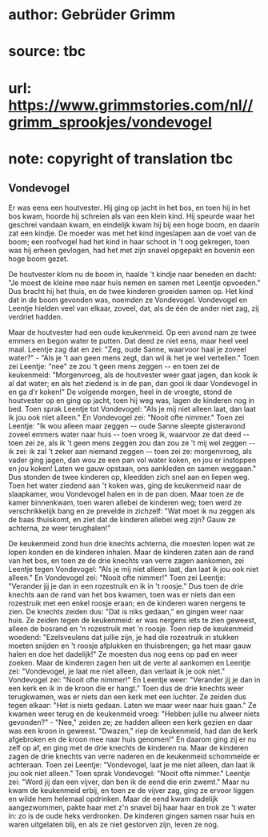 # author: Gebrüder Grimm
# source: tbc
# url: https://www.grimmstories.com/nl//grimm_sprookjes/vondevogel
# note: copyright of translation tbc

## Vondevogel 

Er was eens een houtvester. Hij ging op jacht in het bos, en toen hij in
het bos kwam, hoorde hij schreien als van een klein kind. Hij speurde
waar het geschrei vandaan kwam, en eindelijk kwam hij bij een hoge boom,
en daarin zat een kindje. De moeder was met het kind ingeslapen aan de
voet van de boom; een roofvogel had het kind in haar schoot in 't oog
gekregen, toen was hij erheen gevlogen, had het met zijn snavel opgepakt
en bovenin een hoge boom gezet.

De houtvester klom nu de boom in, haalde 't kindje naar beneden en
dacht: "Je moest de kleine mee naar huis nemen en samen met Leentje
opvoeden." Dus bracht hij het thuis, en de twee kinderen groeiden samen
op. Het kind dat in de boom gevonden was, noemden ze Vondevogel.
Vondevogel en Leentje hielden veel van elkaar, zoveel, dat, als de één
de ander niet zag, zij verdriet hadden.

Maar de houtvester had een oude keukenmeid. Op een avond nam ze twee
emmers en begon water te putten. Dat deed ze niet eens, maar heel veel
maal. Leentje zag dat en zei: "Zeg, oude Sanne, waarvoor haal je zoveel
water?" - "Als je 't aan geen mens zegt, dan wil ik het je wel
vertellen." Toen zei Leentje: "nee" ze zou 't geen mens zeggen -- en
toen zei de keukenmeid: "Morgenvroeg, als de houtvester weer gaat
jagen, dan kook ik al dat water; en als het ziedend is in de pan, dan
gooi ik daar Vondevogel in en ga d'r koken!" De volgende morgen, heel
in de vroegte, stond de houtvester op en ging op jacht, toen hij weg
was, lagen de kinderen nog in bed. Toen sprak Leentje tot Vondevogel:
"Als je mij niet alleen laat, dan laat ik jou ook niet alleen." En
Vondevogel zei: "Nooit ofte nimmer." Toen zei Leentje: "Ik wou alleen
maar zeggen -- oude Sanne sleepte gisteravond zoveel emmers water naar
huis -- toen vroeg ik, waarvoor ze dat deed -- toen zei ze, als ik 't
geen mens zeggen zou dan zou ze 't mij wel zeggen -- ik zei: ik zal 't
zeker aan niemand zeggen -- toen zei ze: morgenvroeg, als vader ging
jagen, dan wou ze een pan vol water koken, en jou er instoppen en jou
koken! Laten we gauw opstaan, ons aankleden en samen weggaan." Dus
stonden de twee kinderen op, kleedden zich snel aan en liepen weg. Toen
het water ziedend aan 't koken was, ging de keukenmeid naar de
slaapkamer, wou Vondevogel halen en in de pan doen. Maar toen ze de
kamer binnenkwam, toen waren allebei de kinderen weg; toen werd ze
verschrikkelijk bang en ze prevelde in zichzelf: "Wat moet ik nu zeggen
als de baas thuiskomt, en ziet dat de kinderen allebei weg zijn? Gauw ze
achterna, ze weer terughalen!"

De keukenmeid zond hun drie knechts achterna, die moesten lopen wat ze
lopen konden en de kinderen inhalen. Maar de kinderen zaten aan de rand
van het bos, en toen ze de drie knechts van verre zagen aankomen, zei
Leentje tegen Vondevogel: "Als je mij niet alleen laat, dan laat ik jou
ook niet alleen." En Vondevogel zei: "Nooit ofte nimmer!" Toen zei
Leentje: "Verander jij je dan in een rozestruik en ik in 't roosje."
Dus toen de drie knechts aan de rand van het bos kwamen, toen was er
niets dan een rozestruik met een enkel roosje eraan; en de kinderen
waren nergens te zien. De knechts zeiden dus: "Dat is niks gedaan," en
gingen weer naar huis. Ze zeiden tegen de keukenmeid: er was nergens
iets te zien geweest, alleen de bosrand en 'n rozestruik met 'n
roosje. Toen riep de keukenmeid woedend: "Ezelsveulens dat jullie zijn,
je had die rozestruik in stukken moeten snijden en 't roosje afplukken
en thuisbrengen; ga het maar gauw halen en doe het dadelijk!" Ze
moesten dus nog eens op pad en weer zoeken. Maar de kinderen zagen hen
uit de verte al aankomen en Leentje zei: "Vondevogel, je laat me niet
alleen, dan verlaat ik je ook niet." Vondevogel zei: "Nooit ofte
nimmer!" En Leentje weer: "Verander jij je dan in een kerk en ik in de
kroon die er hangt." Toen dus de drie knechts weer terugkwamen, was er
niets dan een kerk met een luchter. Ze zeiden dus tegen elkaar: "Het is
niets gedaan. Laten we maar weer naar huis gaan." Ze kwamen weer terug
en de keukenmeid vroeg: "Hebben jullie nu alweer niets gevonden?" -
"Nee," zeiden ze; ze hadden alleen een kerk gezien en daar was een
kroon in geweest. "Dwazen," riep de keukenmeid, had dan de kerk
afgebroken en de kroon mee naar huis genomen!" En daarom ging zij er nu
zelf op af, en ging met de drie knechts de kinderen na. Maar de kinderen
zagen de drie knechts van verre naderen en de keukenmeid schommelde er
achteraan. Toen zei Leentje: "Vondevogel, laat je me niet alleen, dan
laat ik jou ook niet alleen." Toen sprak Vondevogel: "Nooit ofte
nimmer." Leentje zei: "Word jij dan een vijver, dan ben ik de eend die
erin zwemt." Maar nu kwam de keukenmeid erbij, en toen ze de vijver
zag, ging ze ervoor liggen en wilde hem helemaal opdrinken. Maar de eend
kwam dadelijk aangezwommen, pakte haar met z'n snavel bij haar haar en
trok ze 't water in: zo is de oude heks verdronken. De kinderen gingen
samen naar huis en waren uitgelaten blij, en als ze niet gestorven zijn,
leven ze nog.
